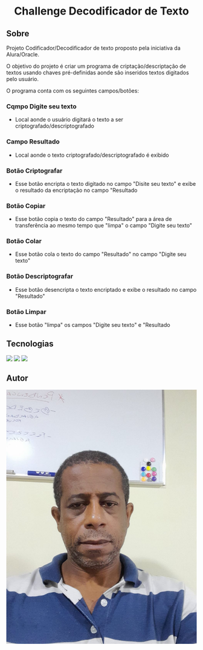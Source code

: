 <h1 align="center">Challenge Decodificador de Texto</h1>

<h2> Sobre </h2>
<p>Projeto Codificador/Decodificador de texto proposto pela iniciativa da Alura/Oracle.</p>
<p>O objetivo do projeto é criar um programa de criptação/descriptação de textos usando chaves pré-definidas aonde são inseridos textos digitados pelo usuário.</p>
<p>O programa conta com os seguintes campos/botões:</p>
<h3>Cqmpo Digite seu texto</h3>
<ul><li>Local aonde o usuário digitará o texto a ser criptografado/descriptografado</li></ul>

<div>
  <h3>Campo Resultado</h3>
    <ul><li>Local aonde o texto criptografado/descriptografado é exibido</li></ul>
  <h3>Botão Criptografar</h3>
    <ul><li>Esse botão encripta o texto digitado no campo "Disite seu texto" e exibe o resultado da encriptação no campo "Resultado</li></ul>
  <h3>Botão Copiar</h3>
    <ul><li>Esse botão copia o texto do campo "Resultado" para a área de transferência ao mesmo tempo que "limpa" o campo "Digite seu texto"</li></ul>
  <h3>Botão Colar</h3>
    <ul><li>Esse botão cola o texto do campo "Resultado" no campo "Digite seu texto"</li></ul>
  <h3>Botão Descriptografar</h3>
    <ul><li>Esse botão desencripta o texto encriptado e exibe o resultado no campo "Resultado"</li></ul>
  <h3>Botão Limpar</h3>
    <ul><li>Esse botão "limpa" os campos "Digite seu texto" e "Resultado</li></ul>
</div>

<h2>Tecnologias</h2>

<div>
  <img src="https://img.shields.io/badge/HTML-239120?style-for-badge&logo-htmls&logoColor-white">
  <img src="https://img.shields.io/badge/CSS-239120?style-for-badge&logo-css3&logoColor-white">
  <img src="https://img.shields.io/badge/JavaScript-F7Df1E?style-for-badge&logo-javascript&logoColor-white">
</div>

<h2>Autor</h2>
  <img src="/imagens/foto.jpeg">
